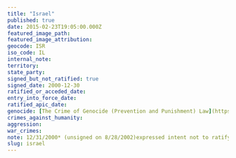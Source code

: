 ```yaml
---
title: "Israel"
published: true
date: 2015-02-23T19:05:00.000Z
featured_image_path:
featured_image_attribution:
geocode: ISR
iso_code: IL
internal_note:
territory:
state_party:
signed_but_not_ratified: true
signed_date: 2000-12-30
ratified_or_acceded_date:
entry_into_force_date:
ratified_apic_date:
genocide: [The Crime of Genocide (Prevention and Punishment) Law](https://iccdb.hrlc.net/data/doc/581/keyword/46/)
crimes_against_humanity:
aggression:
war_crimes:
note: 12/31/2000* (unsigned on 8/28/2002)expressed intent not to ratify
slug: israel
---
```

